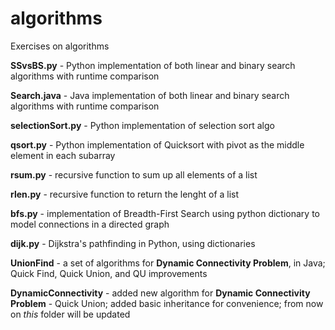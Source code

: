 # algorithms
Exercises on algorithms

**SSvsBS.py** - Python implementation of both linear and binary search algorithms with runtime comparison

**Search.java** - Java implementation of both linear and binary search algorithms with runtime comparison

**selectionSort.py** - Python implementation of selection sort algo

**qsort.py** - Python implementation of Quicksort with pivot as the middle element in each subarray

**rsum.py** - recursive function to sum up all elements of a list

**rlen.py** - recursive function to return the lenght of a list

**bfs.py** - implementation of Breadth-First Search using python dictionary to model connections in a directed graph

**dijk.py** - Dijkstra's pathfinding in Python, using dictionaries

**UnionFind** - a set of algorithms for **Dynamic Connectivity Problem**, in Java; Quick Find, Quick Union, and QU improvements

**DynamicConnectivity** - added new algorithm for **Dynamic Connectivity Problem** - Quick Union; added basic inheritance for convenience; from now on _this_ folder will be updated
